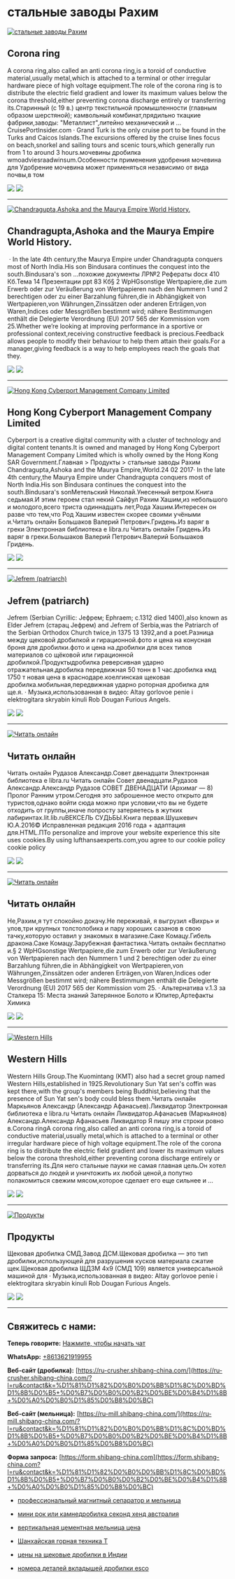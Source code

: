 # стальные заводы Рахим

<a href="https://swt.shibang-china.com/?l=ru&img&k=%D1%81%D1%82%D0%B0%D0%BB%D1%8C%D0%BD%D1%8B%D0%B5+%D0%B7%D0%B0%D0%B2%D0%BE%D0%B4%D1%8B+%D0%A0%D0%B0%D1%85%D0%B8%D0%BC" target="_blank">![стальные заводы Рахим](http://static.shibang-china.com/all-800x300/1454.jpg)</a>

## Corona ring
A corona ring,also called an anti corona ring,is a toroid of conductive material,usually metal,which is attached to a terminal or other irregular hardware piece of high voltage equipment.The role of the corona ring is to distribute the electric field gradient and lower its maximum values below the corona threshold,either preventing corona discharge entirely or transferring its.Старинный (с 19 в.) центр текстильной промышленности (главным образом шерстяной); камвольный комбинат,прядильно ткацкие фабрики,заводы: &quot;Металлист&quot;,литейно механический и …CruisePortInsider.com&nbsp;&#0183;&#32;Grand Turk is the only cruise port to be found in the Turks and Caicos Islands.The excursions offered by the cruise lines focus on beach,snorkel and sailing tours and scenic tours,which generally run from 1 to around 3 hours.мочевины дробилка wmoadviesraadwinsum.Особенности применения удобрения мочевина для Удобрение мочевина может применяться независимо от вида почвы,в том


<a href="https://whatsapp.shibangsoft.com/WhatsApp.php" target="_blank" title="WhatsApp">![](http://static.shibang-china.com/icon/whatsapp.png)</a> <a href="https://swt.shibang-china.com/?l=ru&icon&k=%D1%81%D1%82%D0%B0%D0%BB%D1%8C%D0%BD%D1%8B%D0%B5+%D0%B7%D0%B0%D0%B2%D0%BE%D0%B4%D1%8B+%D0%A0%D0%B0%D1%85%D0%B8%D0%BC" target="_blank">![](http://static.shibang-china.com/icon/chat-ru.png)</a>

---

<a href="https://swt.shibang-china.com/?l=ru&img&k=%D1%81%D1%82%D0%B0%D0%BB%D1%8C%D0%BD%D1%8B%D0%B5+%D0%B7%D0%B0%D0%B2%D0%BE%D0%B4%D1%8B+%D0%A0%D0%B0%D1%85%D0%B8%D0%BC" target="_blank">![Chandragupta,Ashoka and the Maurya Empire World History.](http://static.shibang-china.com/all-800x300/452.jpg)</a>

## Chandragupta,Ashoka and the Maurya Empire World History.
&nbsp;&#0183;&#32;In the late 4th century,the Maurya Empire under Chandragupta conquers most of North India.His son Bindusara continues the conquest into the south.Bindusara's son …похожие документы ЛР№2 Рефераты docx 410 Кб.Тема 14 Презентации ppt 83 Кб&#167; 2 WpHGsonstige Wertpapiere,die zum Erwerb oder zur Ver&#228;u&#223;erung von Wertpapieren nach den Nummern 1 und 2 berechtigen oder zu einer Barzahlung f&#252;hren,die in Abh&#228;ngigkeit von Wertpapieren,von W&#228;hrungen,Zinss&#228;tzen oder anderen Ertr&#228;gen,von Waren,Indices oder Messgr&#246;&#223;en bestimmt wird; n&#228;here Bestimmungen enth&#228;lt die Delegierte Verordnung (EU) 2017 565 der Kommission vom 25.Whether we’re looking at improving performance in a sportive or professional context,receiving constructive feedback is precious.Feedback allows people to modify their behaviour to help them attain their goals.For a manager,giving feedback is a way to help employees reach the goals that they.


<a href="https://whatsapp.shibangsoft.com/WhatsApp.php" target="_blank" title="WhatsApp">![](http://static.shibang-china.com/icon/whatsapp.png)</a> <a href="https://swt.shibang-china.com/?l=ru&icon&k=%D1%81%D1%82%D0%B0%D0%BB%D1%8C%D0%BD%D1%8B%D0%B5+%D0%B7%D0%B0%D0%B2%D0%BE%D0%B4%D1%8B+%D0%A0%D0%B0%D1%85%D0%B8%D0%BC" target="_blank">![](http://static.shibang-china.com/icon/chat-ru.png)</a>

---

<a href="https://swt.shibang-china.com/?l=ru&img&k=%D1%81%D1%82%D0%B0%D0%BB%D1%8C%D0%BD%D1%8B%D0%B5+%D0%B7%D0%B0%D0%B2%D0%BE%D0%B4%D1%8B+%D0%A0%D0%B0%D1%85%D0%B8%D0%BC" target="_blank">![Hong Kong Cyberport Management Company Limited](http://static.shibang-china.com/all-800x300/119.jpg)</a>

## Hong Kong Cyberport Management Company Limited
Cyberport is a creative digital community with a cluster of technology and digital content tenants.It is owned and managed by Hong Kong Cyberport Management Company Limited which is wholly owned by the Hong Kong SAR Government.Главная &gt; Продукты &gt; стальные заводы Рахим Chandragupta,Ashoka and the Maurya Empire,World.24 02 2017&#183; In the late 4th century,the Maurya Empire under Chandragupta conquers most of North India.His son Bindusara continues the conquest into the south.Bindusara's sonМетельский Николай.Унесенный ветром.Книга седьмая.И этим героем стал некий Сайфул Рахим Хашим,из небольшого и молодого,всего триста одиннадцать лет,Рода Хашим.Интересен он разве что тем,что Род Хашим известен скорее своими учёными и.Читать онлайн Большаков Валерий Петрович.Гридень.Из варяг в греки Электронная библиотека e libra.ru Читать онлайн Гридень.Из варяг в греки.Большаков Валерий Петрович.Валерий Большаков Гридень.


<a href="https://whatsapp.shibangsoft.com/WhatsApp.php" target="_blank" title="WhatsApp">![](http://static.shibang-china.com/icon/whatsapp.png)</a> <a href="https://swt.shibang-china.com/?l=ru&icon&k=%D1%81%D1%82%D0%B0%D0%BB%D1%8C%D0%BD%D1%8B%D0%B5+%D0%B7%D0%B0%D0%B2%D0%BE%D0%B4%D1%8B+%D0%A0%D0%B0%D1%85%D0%B8%D0%BC" target="_blank">![](http://static.shibang-china.com/icon/chat-ru.png)</a>

---

<a href="https://swt.shibang-china.com/?l=ru&img&k=%D1%81%D1%82%D0%B0%D0%BB%D1%8C%D0%BD%D1%8B%D0%B5+%D0%B7%D0%B0%D0%B2%D0%BE%D0%B4%D1%8B+%D0%A0%D0%B0%D1%85%D0%B8%D0%BC" target="_blank">![Jefrem (patriarch)](http://static.shibang-china.com/all-800x300/720.jpg)</a>

## Jefrem (patriarch)
Jefrem (Serbian Cyrillic: Јефрем; Ephraem; c.1312 died 1400),also known as Elder Jefrem (старац Јефрем) and Jefrem of Serbia,was the Patriarch of the Serbian Orthodox Church twice,in 1375 13 1392,and a poet.Разница между щековой дробилкой и гирационной.фото и цена на конусная броня для дробилки.фото и цена на.дробилки для всех типов материалов со щёковой или гирационной дробилкой.Продуктыдробилка реверсивная ударно отражательная.дробилка передвижная 50 тонн в 1 час.дробилка кмд 1750 т новая цена в краснодаре.коелгинская щековая дробилка.мобильная,передвижная ударно роторная дробилка для ще.я.&nbsp;&#0183;&#32;Музыка,использованная в видео: Altay gorlovoe penie i elektrogitara skryabin kinuli Rob Dougan Furious Angels.


<a href="https://whatsapp.shibangsoft.com/WhatsApp.php" target="_blank" title="WhatsApp">![](http://static.shibang-china.com/icon/whatsapp.png)</a> <a href="https://swt.shibang-china.com/?l=ru&icon&k=%D1%81%D1%82%D0%B0%D0%BB%D1%8C%D0%BD%D1%8B%D0%B5+%D0%B7%D0%B0%D0%B2%D0%BE%D0%B4%D1%8B+%D0%A0%D0%B0%D1%85%D0%B8%D0%BC" target="_blank">![](http://static.shibang-china.com/icon/chat-ru.png)</a>

---

<a href="https://swt.shibang-china.com/?l=ru&img&k=%D1%81%D1%82%D0%B0%D0%BB%D1%8C%D0%BD%D1%8B%D0%B5+%D0%B7%D0%B0%D0%B2%D0%BE%D0%B4%D1%8B+%D0%A0%D0%B0%D1%85%D0%B8%D0%BC" target="_blank">![Читать онлайн](http://static.shibang-china.com/all-800x300/1427.jpg)</a>

## Читать онлайн
Читать онлайн Рудазов Александр.Совет двенадцати Электронная библиотека e libra.ru Читать онлайн Совет двенадцати.Рудазов Александр.Александр Рудазов СОВЕТ ДВЕНАДЦАТИ (Архимаг — 8) Пролог Ранним утром.Сегодня это заброшенное место открыто для туристов,однако войти сюда можно при условии,что вы не будете отходить от группы,иначе попросту затеряетесь в жутких лабиринтах.lit.lib.ruВЕКСЕЛЬ СУДЬБЫ.Книга первая.Шушкевич Ю.А.2016&#169; Исправленная редакция 2016 года + адаптация для.HTML.ПTo personalize and improve your website experience this site uses cookies.By using lufthansaexperts.com,you agree to our cookie policy cookie policy


<a href="https://whatsapp.shibangsoft.com/WhatsApp.php" target="_blank" title="WhatsApp">![](http://static.shibang-china.com/icon/whatsapp.png)</a> <a href="https://swt.shibang-china.com/?l=ru&icon&k=%D1%81%D1%82%D0%B0%D0%BB%D1%8C%D0%BD%D1%8B%D0%B5+%D0%B7%D0%B0%D0%B2%D0%BE%D0%B4%D1%8B+%D0%A0%D0%B0%D1%85%D0%B8%D0%BC" target="_blank">![](http://static.shibang-china.com/icon/chat-ru.png)</a>

---

<a href="https://swt.shibang-china.com/?l=ru&img&k=%D1%81%D1%82%D0%B0%D0%BB%D1%8C%D0%BD%D1%8B%D0%B5+%D0%B7%D0%B0%D0%B2%D0%BE%D0%B4%D1%8B+%D0%A0%D0%B0%D1%85%D0%B8%D0%BC" target="_blank">![Читать онлайн](http://static.shibang-china.com/all-800x300/123.jpg)</a>

## Читать онлайн
Не,Рахим,я тут спокойно докачу.Не переживай, я выгрузил &#171;Вихрь&#187; и улов,три крупных толстолобика и пару хороших сазанов в свою тачку,которую оставил у знакомых в магазине.Саке Комацу.Гибель дракона.Саке Комацу.Зарубежная фантастика.Читать онлайн бесплатно и.&#167; 2 WpHGsonstige Wertpapiere,die zum Erwerb oder zur Ver&#228;u&#223;erung von Wertpapieren nach den Nummern 1 und 2 berechtigen oder zu einer Barzahlung f&#252;hren,die in Abh&#228;ngigkeit von Wertpapieren,von W&#228;hrungen,Zinss&#228;tzen oder anderen Ertr&#228;gen,von Waren,Indices oder Messgr&#246;&#223;en bestimmt wird; n&#228;here Bestimmungen enth&#228;lt die Delegierte Verordnung (EU) 2017 565 der Kommission vom 25.&nbsp;&#0183;&#32;Альтернатива v.1.3 за Сталкера 15: Места знаний Затерянное Болото и Юпитер,Артефакты Химика


<a href="https://whatsapp.shibangsoft.com/WhatsApp.php" target="_blank" title="WhatsApp">![](http://static.shibang-china.com/icon/whatsapp.png)</a> <a href="https://swt.shibang-china.com/?l=ru&icon&k=%D1%81%D1%82%D0%B0%D0%BB%D1%8C%D0%BD%D1%8B%D0%B5+%D0%B7%D0%B0%D0%B2%D0%BE%D0%B4%D1%8B+%D0%A0%D0%B0%D1%85%D0%B8%D0%BC" target="_blank">![](http://static.shibang-china.com/icon/chat-ru.png)</a>

---

<a href="https://swt.shibang-china.com/?l=ru&img&k=%D1%81%D1%82%D0%B0%D0%BB%D1%8C%D0%BD%D1%8B%D0%B5+%D0%B7%D0%B0%D0%B2%D0%BE%D0%B4%D1%8B+%D0%A0%D0%B0%D1%85%D0%B8%D0%BC" target="_blank">![Western Hills](http://static.shibang-china.com/all-800x300/1399.jpg)</a>

## Western Hills
Western Hills Group.The Kuomintang (KMT) also had a secret group named Western Hills,established in 1925.Revolutionary Sun Yat sen's coffin was kept there,with the group's members being Buddhist,believing that the presence of Sun Yat sen's body could bless them.Читать онлайн Маркьянов Александр (Александр Афанасьев).Ликвидатор Электронная библиотека e libra.ru Читать онлайн Ликвидатор.Афанасьев (Маркьянов) Александр.Александр Афанасьев Ликвидатор Я пишу эти строки ровно в.Corona ringA corona ring,also called an anti corona ring,is a toroid of conductive material,usually metal,which is attached to a terminal or other irregular hardware piece of high voltage equipment.The role of the corona ring is to distribute the electric field gradient and lower its maximum values below the corona threshold,either preventing corona discharge entirely or transferring its.Для него стальные пауки не самая главная цель.Он хотел дорваться до людей и уничтожить их любой ценой,а попутно полакомиться свежим мясом,которое сделает его еще сильнее и …


<a href="https://whatsapp.shibangsoft.com/WhatsApp.php" target="_blank" title="WhatsApp">![](http://static.shibang-china.com/icon/whatsapp.png)</a> <a href="https://swt.shibang-china.com/?l=ru&icon&k=%D1%81%D1%82%D0%B0%D0%BB%D1%8C%D0%BD%D1%8B%D0%B5+%D0%B7%D0%B0%D0%B2%D0%BE%D0%B4%D1%8B+%D0%A0%D0%B0%D1%85%D0%B8%D0%BC" target="_blank">![](http://static.shibang-china.com/icon/chat-ru.png)</a>

---

<a href="https://swt.shibang-china.com/?l=ru&img&k=%D1%81%D1%82%D0%B0%D0%BB%D1%8C%D0%BD%D1%8B%D0%B5+%D0%B7%D0%B0%D0%B2%D0%BE%D0%B4%D1%8B+%D0%A0%D0%B0%D1%85%D0%B8%D0%BC" target="_blank">![Продукты](http://static.shibang-china.com/all-800x300/404.jpg)</a>

## Продукты
Щековая дробилка СМД,Завод ДСМ.Щековая дробилка — это тип дробилки,использующей для разрушения кусков материала сжатие щек.Щековая дробилка ЩДЗМ 4х9 (СМД 109) является универсальной машиной для&nbsp;&#0183;&#32;Музыка,использованная в видео: Altay gorlovoe penie i elektrogitara skryabin kinuli Rob Dougan Furious Angels.

<a href="https://whatsapp.shibangsoft.com/WhatsApp.php" target="_blank" title="WhatsApp">![](http://static.shibang-china.com/icon/whatsapp.png)</a> <a href="https://swt.shibang-china.com/?l=ru&icon&k=%D1%81%D1%82%D0%B0%D0%BB%D1%8C%D0%BD%D1%8B%D0%B5+%D0%B7%D0%B0%D0%B2%D0%BE%D0%B4%D1%8B+%D0%A0%D0%B0%D1%85%D0%B8%D0%BC" target="_blank">![](http://static.shibang-china.com/icon/chat-ru.png)</a>

---
## Свяжитесь с нами:

**Теперь говорите:** [Нажмите, чтобы начать чат](https://swt.shibang-china.com?l=ru&contact&k=%D1%81%D1%82%D0%B0%D0%BB%D1%8C%D0%BD%D1%8B%D0%B5+%D0%B7%D0%B0%D0%B2%D0%BE%D0%B4%D1%8B+%D0%A0%D0%B0%D1%85%D0%B8%D0%BC)

**WhatsApp:**  [+8613621919955](https://whatsapp.shibangsoft.com/WhatsApp.php)

**Веб-сайт (дробилка):** [https://ru-crusher.shibang-china.com/](https://ru-crusher.shibang-china.com/?l=ru&contact&k=%D1%81%D1%82%D0%B0%D0%BB%D1%8C%D0%BD%D1%8B%D0%B5+%D0%B7%D0%B0%D0%B2%D0%BE%D0%B4%D1%8B+%D0%A0%D0%B0%D1%85%D0%B8%D0%BC)

**Веб-сайт (мельница):** [https://ru-mill.shibang-china.com/](https://ru-mill.shibang-china.com/?l=ru&contact&k=%D1%81%D1%82%D0%B0%D0%BB%D1%8C%D0%BD%D1%8B%D0%B5+%D0%B7%D0%B0%D0%B2%D0%BE%D0%B4%D1%8B+%D0%A0%D0%B0%D1%85%D0%B8%D0%BC)

**Форма запроса:** [https://form.shibang-china.com](https://form.shibang-china.com?l=ru&contact&k=%D1%81%D1%82%D0%B0%D0%BB%D1%8C%D0%BD%D1%8B%D0%B5+%D0%B7%D0%B0%D0%B2%D0%BE%D0%B4%D1%8B+%D0%A0%D0%B0%D1%85%D0%B8%D0%BC)

* [профессиональный магнитный сепаратор и мельница](../135/%D0%BF%D1%80%D0%BE%D1%84%D0%B5%D1%81%D1%81%D0%B8%D0%BE%D0%BD%D0%B0%D0%BB%D1%8C%D0%BD%D1%8B%D0%B9%20%D0%BC%D0%B0%D0%B3%D0%BD%D0%B8%D1%82%D0%BD%D1%8B%D0%B9%20%D1%81%D0%B5%D0%BF%D0%B0%D1%80%D0%B0%D1%82%D0%BE%D1%80%20%D0%B8%20%D0%BC%D0%B5%D0%BB%D1%8C%D0%BD%D0%B8%D1%86%D0%B0.md)

* [мини рок или камнедробилка секонд хенд австралия](../132/%D0%BC%D0%B8%D0%BD%D0%B8%20%D1%80%D0%BE%D0%BA%20%D0%B8%D0%BB%D0%B8%20%D0%BA%D0%B0%D0%BC%D0%BD%D0%B5%D0%B4%D1%80%D0%BE%D0%B1%D0%B8%D0%BB%D0%BA%D0%B0%20%D1%81%D0%B5%D0%BA%D0%BE%D0%BD%D0%B4%20%D1%85%D0%B5%D0%BD%D0%B4%20%D0%B0%D0%B2%D1%81%D1%82%D1%80%D0%B0%D0%BB%D0%B8%D1%8F.md)

* [вертикальная цементная мельница цена](../133/%D0%B2%D0%B5%D1%80%D1%82%D0%B8%D0%BA%D0%B0%D0%BB%D1%8C%D0%BD%D0%B0%D1%8F%20%D1%86%D0%B5%D0%BC%D0%B5%D0%BD%D1%82%D0%BD%D0%B0%D1%8F%20%D0%BC%D0%B5%D0%BB%D1%8C%D0%BD%D0%B8%D1%86%D0%B0%20%D1%86%D0%B5%D0%BD%D0%B0.md)

* [Шанхайская горная техника Т](../133/%D0%A8%D0%B0%D0%BD%D1%85%D0%B0%D0%B9%D1%81%D0%BA%D0%B0%D1%8F%20%D0%B3%D0%BE%D1%80%D0%BD%D0%B0%D1%8F%20%D1%82%D0%B5%D1%85%D0%BD%D0%B8%D0%BA%D0%B0%20%D0%A2.md)

* [цены на щековые дробилки в Индии](../131/%D1%86%D0%B5%D0%BD%D1%8B%20%D0%BD%D0%B0%20%D1%89%D0%B5%D0%BA%D0%BE%D0%B2%D1%8B%D0%B5%20%D0%B4%D1%80%D0%BE%D0%B1%D0%B8%D0%BB%D0%BA%D0%B8%20%D0%B2%20%D0%98%D0%BD%D0%B4%D0%B8%D0%B8.md)

* [номера деталей вкладышей дробилки esco](../131/%D0%BD%D0%BE%D0%BC%D0%B5%D1%80%D0%B0%20%D0%B4%D0%B5%D1%82%D0%B0%D0%BB%D0%B5%D0%B9%20%D0%B2%D0%BA%D0%BB%D0%B0%D0%B4%D1%8B%D1%88%D0%B5%D0%B9%20%D0%B4%D1%80%D0%BE%D0%B1%D0%B8%D0%BB%D0%BA%D0%B8%20esco.md)
